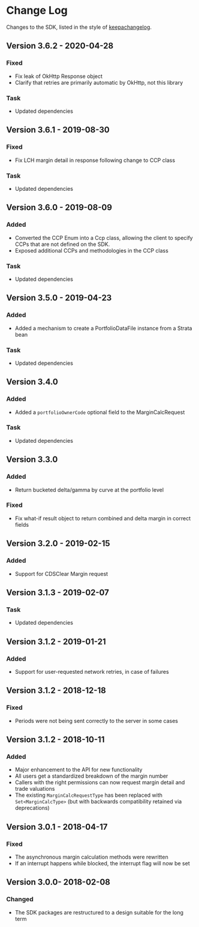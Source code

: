 Change Log
==========

Changes to the SDK, listed in the style of [keepachangelog](https://keepachangelog.com/en/1.0.0/).

## Version 3.6.2 - 2020-04-28

### Fixed

* Fix leak of OkHttp Response object
* Clarify that retries are primarily automatic by OkHttp, not this library

### Task

* Updated dependencies


## Version 3.6.1 - 2019-08-30

### Fixed

* Fix LCH margin detail in response following change to CCP class

### Task

* Updated dependencies


## Version 3.6.0 - 2019-08-09

### Added

* Converted the CCP Enum into a Ccp class, allowing the client to specify CCPs that are not defined on the SDK.
* Exposed additional CCPs and methodologies in the CCP class

### Task

* Updated dependencies

## Version 3.5.0 - 2019-04-23

### Added 

* Added a mechanism to create a PortfolioDataFile instance from a Strata bean

### Task

* Updated dependencies

## Version 3.4.0

### Added 

* Added a `portfolioOwnerCode` optional field  to the MarginCalcRequest

### Task

* Updated dependencies

## Version 3.3.0

### Added

* Return bucketed delta/gamma by curve at the portfolio level

### Fixed

* Fix what-if result object to return combined and delta margin in correct fields


## Version 3.2.0 - 2019-02-15

### Added

* Support for CDSClear Margin request

## Version 3.1.3 - 2019-02-07

### Task

* Updated dependencies


## Version 3.1.2 - 2019-01-21

### Added

* Support for user-requested network retries, in case of failures


## Version 3.1.2 - 2018-12-18

### Fixed

* Periods were not being sent correctly to the server in some cases


## Version 3.1.2 - 2018-10-11

### Added

* Major enhancement to the API for new functionality
* All users get a standardized breakdown of the margin number
* Callers with the right permissions can now request margin detail and trade valuations
* The existing `MarginCalcRequestType` has been replaced with `Set<MarginCalcType>`
 (but with backwards compatibility retained via deprecations)


## Version 3.0.1 - 2018-04-17

### Fixed

* The asynchronous margin calculation methods were rewritten
* If an interrupt happens while blocked, the interrupt flag will now be set


## Version 3.0.0- 2018-02-08

### Changed

* The SDK packages are restructured to a design suitable for the long term
